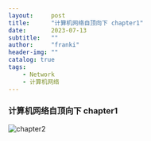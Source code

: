 ```yaml
---
layout:     post
title:      "计算机网络自顶向下 chapter1"
date:       2023-07-13
subtitle:   ""
author:     "franki"
header-img: ""
catalog: true
tags:
    - Network
    - 计算机网络
---
```


### 计算机网络自顶向下 chapter1

![chapter2](http://qiniu.sevenyuan.cn/chapter1%20%E8%AE%A1%E7%AE%97%E6%9C%BA%E7%BD%91%E7%BB%9C%E5%92%8C%E5%9B%A0%E7%89%B9%E7%BD%91.jpg)
